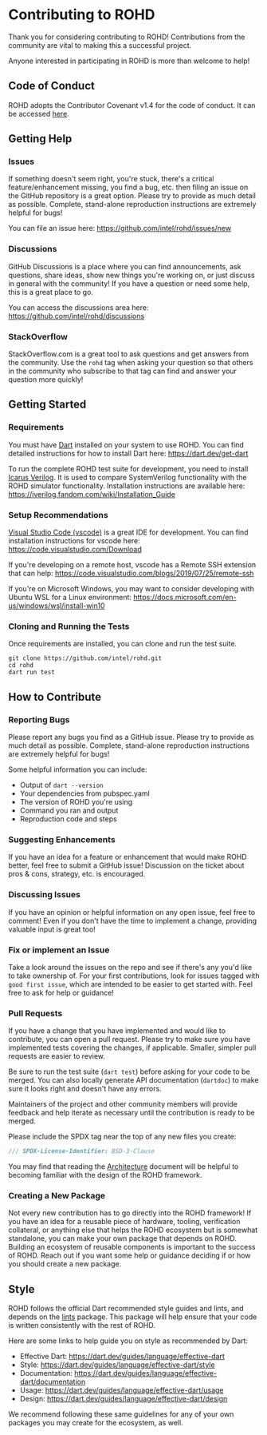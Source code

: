 
# Contributing to ROHD

Thank you for considering contributing to ROHD!  Contributions from the community are vital to making this a successful project.

Anyone interested in participating in ROHD is more than welcome to help!

## Code of Conduct

ROHD adopts the Contributor Covenant v1.4 for the code of conduct.  It can be accessed [here](CODE_OF_CONDUCT.md).

## Getting Help
### Issues
If something doesn't seem right, you're stuck, there's a critical feature/enhancement missing, you find a bug, etc. then filing an issue on the GitHub repository is a great option.  Please try to provide as much detail as possible.  Complete, stand-alone reproduction instructions are extremely helpful for bugs!

You can file an issue here: https://github.com/intel/rohd/issues/new

### Discussions
GitHub Discussions is a place where you can find announcements, ask questions, share ideas, show new things you're working on, or just discuss in general with the community!  If you have a question or need some help, this is a great place to go.

You can access the discussions area here: https://github.com/intel/rohd/discussions

### StackOverflow
StackOverflow.com is a great tool to ask questions and get answers from the community.  Use the `rohd` tag when asking your question so that others in the community who subscribe to that tag can find and answer your question more quickly!

## Getting Started

### Requirements
You must have [Dart](https://dart.dev/) installed on your system to use ROHD.  You can find detailed instructions for how to install Dart here:
https://dart.dev/get-dart

To run the complete ROHD test suite for development, you need to install [Icarus Verilog](http://iverilog.icarus.com/).  It is used to compare SystemVerilog functionality with the ROHD simulator functionality.  Installation instructions are available here: https://iverilog.fandom.com/wiki/Installation_Guide

### Setup Recommendations
[Visual Studio Code (vscode)](https://code.visualstudio.com/) is a great IDE for development.  You can find installation instructions for vscode here: https://code.visualstudio.com/Download

If you're developing on a remote host, vscode has a Remote SSH extension that can help: https://code.visualstudio.com/blogs/2019/07/25/remote-ssh

If you're on Microsoft Windows, you may want to consider developing with Ubuntu WSL for a Linux environment: https://docs.microsoft.com/en-us/windows/wsl/install-win10

### Cloning and Running the Tests
Once requirements are installed, you can clone and run the test suite.
```
git clone https://github.com/intel/rohd.git
cd rohd
dart run test
```
## How to Contribute
### Reporting Bugs
Please report any bugs you find as a GitHub issue. Please try to provide as much detail as possible. Complete, stand-alone reproduction instructions are extremely helpful for bugs!

Some helpful information you can include:
* Output of `dart --version`
* Your dependencies from pubspec.yaml
* The version of ROHD you're using
* Command you ran and output
* Reproduction code and steps

### Suggesting Enhancements
If you have an idea for a feature or enhancement that would make ROHD better, feel free to submit a GitHub issue!  Discussion on the ticket about pros & cons, strategy, etc. is encouraged.

### Discussing Issues
If you have an opinion or helpful information on any open issue, feel free to comment!  Even if you don't have the time to implement a change, providing valuable input is great too!

### Fix or implement an Issue
Take a look around the issues on the repo and see if there's any you'd like to take ownership of.  For your first contributions, look for issues tagged with `good first issue`, which are intended to be easier to get started with.  Feel free to ask for help or guidance!

### Pull Requests
If you have a change that you have implemented and would like to contribute, you can open a pull request.  Please try to make sure you have implemented tests covering the changes, if applicable.  Smaller, simpler pull requests are easier to review.

Be sure to run the test suite (`dart test`) before asking for your code to be merged.  You can also locally generate API documentation (`dartdoc`) to make sure it looks right and doesn't have any errors.

Maintainers of the project and other community members will provide feedback and help iterate as necessary until the contribution is ready to be merged.

Please include the SPDX tag near the top of any new files you create:
```dart
/// SPDX-License-Identifier: BSD-3-Clause
```

You may find that reading the [Architecture](doc/Architecture.md) document will be helpful to becoming familiar with the design of the ROHD framework.

### Creating a New Package
Not every new contribution has to go directly into the ROHD framework!  If you have an idea for a reusable piece of hardware, tooling, verification collateral, or anything else that helps the ROHD ecosystem but is somewhat standalone, you can make your own package that depends on ROHD.  Building an ecosystem of reusable components is important to the success of ROHD.  Reach out if you want some help or guidance deciding if or how you should create a new package.

## Style
ROHD follows the official Dart recommended style guides and lints, and depends on the [lints](https://pub.dev/packages/lints) package.  This package will help ensure that your code is written consistently with the rest of ROHD.

Here are some links to help guide you on style as recommended by Dart:
* Effective Dart: https://dart.dev/guides/language/effective-dart
* Style: https://dart.dev/guides/language/effective-dart/style
* Documentation: https://dart.dev/guides/language/effective-dart/documentation
* Usage: https://dart.dev/guides/language/effective-dart/usage
* Design: https://dart.dev/guides/language/effective-dart/design

We recommend following these same guidelines for any of your own packages you may create for the ecosystem, as well.
